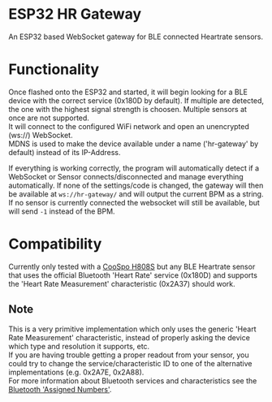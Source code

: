 # ESP32 HR Gateway
An ESP32 based WebSocket gateway for BLE connected Heartrate sensors.  

# Functionality
Once flashed onto the ESP32 and started, it will begin looking for a BLE device with the correct service (0x180D by default).
If multiple are detected, the one with the highest signal strength is choosen. Multiple sensors at once are not supported.  
It will connect to the configured WiFi network and open an unencrypted (ws://) WebSocket.  
MDNS is used to make the device available under a name ('hr-gateway' by default) instead of its IP-Address.

If everything is working correctly, the program will automatically detect if a WebSocket or Sensor connects/disconnected and manage everything automatically.
If none of the settings/code is changed, the gateway will then be available at ```ws://hr-gateway/``` and will output the current BPM as a string.
If no sensor is currently connected the websocket will still be available, but will send ```-1``` instead of the BPM.

# Compatibility
Currently only tested with a [CooSpo ‎H808S](https://www.amazon.de/gp/product/B07QVKYQF9) but any BLE Heartrate sensor that uses the official
Bluetooth 'Heart Rate' service (0x180D) and supports the 'Heart Rate Measurement' characteristic (0x2A37) should work.

## Note
This is a very primitive implementation which only uses the generic 'Heart Rate Measurement' characteristic, instead of properly asking the device which type and resolution it supports, etc.  
If you are having trouble getting a proper readout from your sensor, you could try to change the service/characteristic ID to one of the alternative implementations (e.g. 0x2A7E, 0x2A88).  
For more information about Bluetooth services and characteristics see the [Bluetooth 'Assigned Numbers'](https://www.bluetooth.com/specifications/assigned-numbers/).
